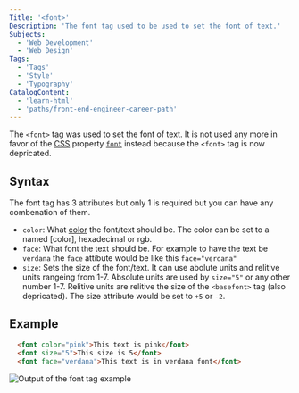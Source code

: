 ```yaml
---
Title: '<font>'
Description: 'The font tag used to be used to set the font of text.'
Subjects:
  - 'Web Development'
  - 'Web Design'
Tags:
  - 'Tags'
  - 'Style'
  - 'Typography'
CatalogContent:
  - 'learn-html'
  - 'paths/front-end-engineer-career-path'
---
```

  
The `<font>` tag was used to set the font of text. It is not used any more in favor of the [CSS](https://www.codecademy.com/resources/docs/css) property  [`font`](https://www.codecademy.com/resources/docs/css/typography/font-family) instead because the `<font>` tag is now depricated.

## Syntax
  
The font tag has 3 attributes but only 1 is required but you can have any combenation of them.
  
* `color`: What [color](https://www.codecademy.com/resources/docs/css/colors) the font/text should be. The color can be set to a named [color], hexadecimal or rgb.
* `face`: What font the text should be. For example to have the text be `verdana` the `face` attibute would be like this `face="verdana"`
* `size`: Sets the size of the font/text. It can use abolute units and relitive units rangeing from 1-7. Absolute units are used by `size="5"` or any other number 1-7. Relitive units are relitive the size of the `<basefont>` tag (also depricated). The size attribute would be set to `+5` or `-2`.
  
## Example
  
```html
  <font color="pink">This text is pink</font>
  <font size="5">This size is 5</font>
  <font face="verdana">This text is in verdana font</font>
```
    
![Output of the font tag example](https://raw.githubusercontent.com/Codecademy/docs/main/media/font-tag-example.png)
